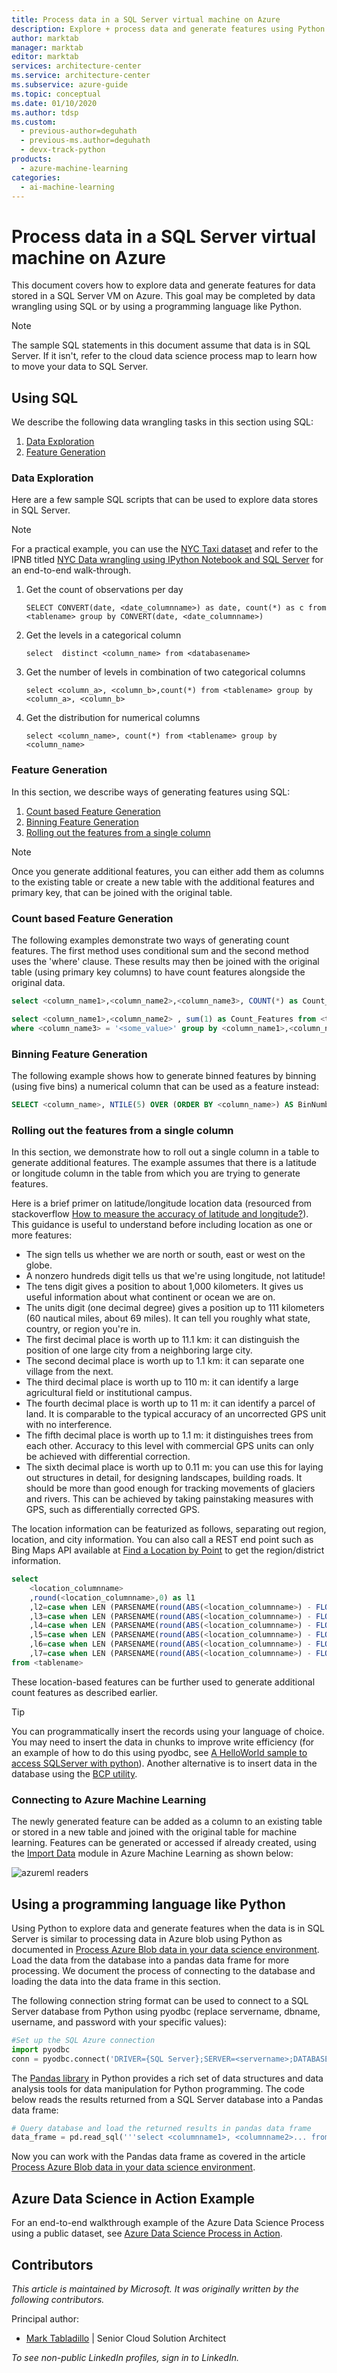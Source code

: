```yaml
---
title: Process data in a SQL Server virtual machine on Azure
description: Explore + process data and generate features using Python or SQL in a SQL Server virtual machine on Azure.
author: marktab
manager: marktab
editor: marktab
services: architecture-center
ms.service: architecture-center
ms.subservice: azure-guide
ms.topic: conceptual
ms.date: 01/10/2020
ms.author: tdsp
ms.custom:
  - previous-author=deguhath
  - previous-ms.author=deguhath
  - devx-track-python
products:
  - azure-machine-learning
categories:
  - ai-machine-learning
---
```

# Process data in a SQL Server virtual machine on Azure

This document covers how to explore data and generate features for data stored in a SQL Server VM on Azure. This goal may be completed by data wrangling using SQL or by using a programming language like Python.

> [!NOTE]
> The sample SQL statements in this document assume that data is in SQL Server. If it isn't, refer to the cloud data science process map to learn how to move your data to SQL Server.
>
>

## <a name="SQL"></a>Using SQL

We describe the following data wrangling tasks in this section using SQL:

1. [Data Exploration](#sql-dataexploration)
2. [Feature Generation](#sql-featuregen)

### <a name="sql-dataexploration"></a>Data Exploration

Here are a few sample SQL scripts that can be used to explore data stores in SQL Server.

> [!NOTE]
> For a practical example, you can use the [NYC Taxi dataset](https://www.andresmh.com/nyctaxitrips/) and refer to the IPNB titled [NYC Data wrangling using IPython Notebook and SQL Server](https://github.com/Azure/Azure-MachineLearning-DataScience/blob/master/Misc/DataScienceProcess/iPythonNotebooks/machine-Learning-data-science-process-sql-walkthrough.ipynb) for an end-to-end walk-through.
>
>

1. Get the count of observations per day

    `SELECT CONVERT(date, <date_columnname>) as date, count(*) as c from <tablename> group by CONVERT(date, <date_columnname>)`
2. Get the levels in a categorical column

    `select  distinct <column_name> from <databasename>`
3. Get the number of levels in combination of two categorical columns

    `select <column_a>, <column_b>,count(*) from <tablename> group by <column_a>, <column_b>`
4. Get the distribution for numerical columns

    `select <column_name>, count(*) from <tablename> group by <column_name>`

### <a name="sql-featuregen"></a>Feature Generation

In this section, we describe ways of generating features using SQL:

1. [Count based Feature Generation](#sql-countfeature)
2. [Binning Feature Generation](#sql-binningfeature)
3. [Rolling out the features from a single column](#sql-featurerollout)

> [!NOTE]
> Once you generate additional features, you can either add them as columns to the existing table or create a new table with the additional features and primary key, that can be joined with the original table.
>
>

### <a name="sql-countfeature"></a>Count based Feature Generation

The following examples demonstrate two ways of generating count features. The first method uses conditional sum and the second method uses the 'where' clause. These results may then be joined with the original table (using primary key columns) to have count features alongside the original data.

```sql
select <column_name1>,<column_name2>,<column_name3>, COUNT(*) as Count_Features from <tablename> group by <column_name1>,<column_name2>,<column_name3>

select <column_name1>,<column_name2> , sum(1) as Count_Features from <tablename> 
where <column_name3> = '<some_value>' group by <column_name1>,<column_name2> 
```

### <a name="sql-binningfeature"></a>Binning Feature Generation

The following example shows how to generate binned features by binning (using five bins) a numerical column that can be used as a feature instead:

```sql
SELECT <column_name>, NTILE(5) OVER (ORDER BY <column_name>) AS BinNumber from <tablename>
```

### <a name="sql-featurerollout"></a>Rolling out the features from a single column

In this section, we demonstrate how to roll out a single column in a table to generate additional features. The example assumes that there is a latitude or longitude column in the table from which you are trying to generate features.

Here is a brief primer on latitude/longitude location data (resourced from stackoverflow [How to measure the accuracy of latitude and longitude?](https://gis.stackexchange.com/questions/8650/how-to-measure-the-accuracy-of-latitude-and-longitude)). This guidance is useful to understand before including location as one or more features:

* The sign tells us whether we are north or south, east or west on the globe.
* A nonzero hundreds digit tells us that we're using longitude, not latitude!
* The tens digit gives a position to about 1,000 kilometers. It gives us useful information about what continent or ocean we are on.
* The units digit (one decimal degree) gives a position up to 111 kilometers (60 nautical miles, about 69 miles). It can tell you roughly what state, country, or region you're in.
* The first decimal place is worth up to 11.1 km: it can distinguish the position of one large city from a neighboring large city.
* The second decimal place is worth up to 1.1 km: it can separate one village from the next.
* The third decimal place is worth up to 110 m: it can identify a large agricultural field or institutional campus.
* The fourth decimal place is worth up to 11 m: it can identify a parcel of land. It is comparable to the typical accuracy of an uncorrected GPS unit with no interference.
* The fifth decimal place is worth up to 1.1 m: it distinguishes trees from each other. Accuracy to this level with commercial GPS units can only be achieved with differential correction.
* The sixth decimal place is worth up to 0.11 m: you can use this for laying out structures in detail, for designing landscapes, building roads. It should be more than good enough for tracking movements of glaciers and rivers. This can be achieved by taking painstaking measures with GPS, such as differentially corrected GPS.

The location information can be featurized as follows, separating out region, location, and city information. You can also call a REST end point such as Bing Maps API available at [Find a Location by Point](/bingmaps/rest-services/locations/find-a-location-by-point) to get the region/district information.

```sql
select 
    <location_columnname>
    ,round(<location_columnname>,0) as l1        
    ,l2=case when LEN (PARSENAME(round(ABS(<location_columnname>) - FLOOR(ABS(<location_columnname>)),6),1)) >= 1 then substring(PARSENAME(round(ABS(<location_columnname>) - FLOOR(ABS(<location_columnname>)),6),1),1,1) else '0' end     
    ,l3=case when LEN (PARSENAME(round(ABS(<location_columnname>) - FLOOR(ABS(<location_columnname>)),6),1)) >= 2 then substring(PARSENAME(round(ABS(<location_columnname>) - FLOOR(ABS(<location_columnname>)),6),1),2,1) else '0' end     
    ,l4=case when LEN (PARSENAME(round(ABS(<location_columnname>) - FLOOR(ABS(<location_columnname>)),6),1)) >= 3 then substring(PARSENAME(round(ABS(<location_columnname>) - FLOOR(ABS(<location_columnname>)),6),1),3,1) else '0' end     
    ,l5=case when LEN (PARSENAME(round(ABS(<location_columnname>) - FLOOR(ABS(<location_columnname>)),6),1)) >= 4 then substring(PARSENAME(round(ABS(<location_columnname>) - FLOOR(ABS(<location_columnname>)),6),1),4,1) else '0' end     
    ,l6=case when LEN (PARSENAME(round(ABS(<location_columnname>) - FLOOR(ABS(<location_columnname>)),6),1)) >= 5 then substring(PARSENAME(round(ABS(<location_columnname>) - FLOOR(ABS(<location_columnname>)),6),1),5,1) else '0' end     
    ,l7=case when LEN (PARSENAME(round(ABS(<location_columnname>) - FLOOR(ABS(<location_columnname>)),6),1)) >= 6 then substring(PARSENAME(round(ABS(<location_columnname>) - FLOOR(ABS(<location_columnname>)),6),1),6,1) else '0' end     
from <tablename>
```

These location-based features can be further used to generate additional count features as described earlier.

> [!TIP]
> You can programmatically insert the records using your language of choice. You may need to insert the data in chunks to improve write efficiency (for an example of how to do this using pyodbc, see [A HelloWorld sample to access SQLServer with python](https://code.google.com/p/pypyodbc/wiki/A_HelloWorld_sample_to_access_mssql_with_python)).
> Another alternative is to insert data in the database using the [BCP utility](/sql/tools/bcp-utility).
>
>

### <a name="sql-aml"></a>Connecting to Azure Machine Learning

The newly generated feature can be added as a column to an existing table or stored in a new table and joined with the original table for machine learning. Features can be generated or accessed if already created, using the [Import Data][import-data] module in Azure Machine Learning as shown below:

![azureml readers][1]

## <a name="python"></a>Using a programming language like Python

Using Python to explore data and generate features when the data is in SQL Server is similar to processing data in Azure blob using Python as documented in [Process Azure Blob data in your data science environment](data-blob.md). Load the data from the database into a pandas data frame for more processing. We document the process of connecting to the database and loading the data into the data frame in this section.

The following connection string format can be used to connect to a SQL Server database from Python using pyodbc (replace servername, dbname, username, and password with your specific values):

```python
#Set up the SQL Azure connection
import pyodbc    
conn = pyodbc.connect('DRIVER={SQL Server};SERVER=<servername>;DATABASE=<dbname>;UID=<username>;PWD=<password>')
```

The [Pandas library](https://pandas.pydata.org/) in Python provides a rich set of data structures and data analysis tools for data manipulation for Python programming. The code below reads the results returned from a SQL Server database into a Pandas data frame:

```python
# Query database and load the returned results in pandas data frame
data_frame = pd.read_sql('''select <columnname1>, <columnname2>... from <tablename>''', conn)
```

Now you can work with the Pandas data frame as covered in the article [Process Azure Blob data in your data science environment](data-blob.md).

## Azure Data Science in Action Example

For an end-to-end walkthrough example of the Azure Data Science Process using a public dataset, see [Azure Data Science Process in Action](/azure/architecture/data-science-process/overview).

[1]: ./media/sql-server-virtual-machine/reader-db-featurized-input.png

<!-- Module References -->
[import-data]: /azure/machine-learning/studio-module-reference/import-data

## Contributors

*This article is maintained by Microsoft. It was originally written by the following contributors.* 

Principal author:

 - [Mark Tabladillo](https://www.linkedin.com/in/marktab/) | Senior Cloud Solution Architect

*To see non-public LinkedIn profiles, sign in to LinkedIn.*

